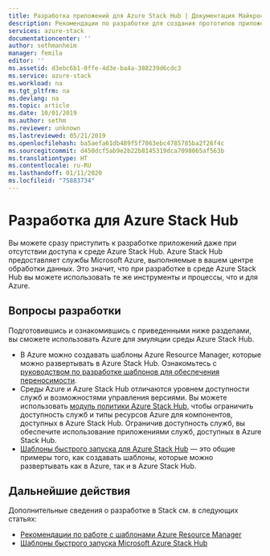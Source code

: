 ```yaml
---
title: Разработка приложений для Azure Stack Hub | Документация Майкрософт
description: Рекомендации по разработке для создания прототипов приложений в Azure Stack Hub с использованием служб Azure.
services: azure-stack
documentationcenter: ''
author: sethmanheim
manager: femila
editor: ''
ms.assetid: d3ebc6b1-0ffe-4d3e-ba4a-388239d6cdc3
ms.service: azure-stack
ms.workload: na
ms.tgt_pltfrm: na
ms.devlang: na
ms.topic: article
ms.date: 10/01/2019
ms.author: sethm
ms.reviewer: unknown
ms.lastreviewed: 05/21/2019
ms.openlocfilehash: ba5aefa61db489f5f7063ebc4785785ba2f26f4c
ms.sourcegitcommit: d450dcf5ab9e2b22b8145319dca7098065af563b
ms.translationtype: HT
ms.contentlocale: ru-RU
ms.lasthandoff: 01/11/2020
ms.locfileid: "75883734"
---
```

# <a name="develop-for-azure-stack-hub"></a>Разработка для Azure Stack Hub

Вы можете сразу приступить к разработке приложений даже при отсутствии доступа к среде Azure Stack Hub. Azure Stack Hub предоставляет службы Microsoft Azure, выполняемые в вашем центре обработки данных. Это значит, что при разработке в среде Azure Stack Hub вы можете использовать те же инструменты и процессы, что и для Azure.

## <a name="development-considerations"></a>Вопросы разработки

Подготовившись и ознакомившись с приведенными ниже разделами, вы сможете использовать Azure для эмуляции среды Azure Stack Hub.

* В Azure можно создавать шаблоны Azure Resource Manager, которые можно развертывать в Azure Stack Hub. Ознакомьтесь с [руководством по разработке шаблонов для обеспечения переносимости](azure-stack-develop-templates.md).
* Среды Azure и Azure Stack Hub отличаются уровнем доступности служб и возможностями управления версиями. Вы можете использовать [модуль политики Azure Stack Hub](azure-stack-policy-module.md), чтобы ограничить доступность служб и типы ресурсов Azure для компонентов, доступных в Azure Stack Hub. Ограничив доступность служб, вы обеспечите использование приложениями служб, доступных в Azure Stack Hub.
* [Шаблоны быстрого запуска для Azure Stack Hub](https://github.com/Azure/AzureStack-QuickStart-Templates) — это общие примеры того, как создавать шаблоны, которые можно развертывать как в Azure, так и в Azure Stack Hub.

## <a name="next-steps"></a>Дальнейшие действия

Дополнительные сведения о разработке в Stack см. в следующих статьях:

* [Рекомендации по работе с шаблонами Azure Resource Manager](azure-stack-develop-templates.md)
* [Шаблоны быстрого запуска Microsoft Azure Stack Hub](https://github.com/Azure/AzureStack-QuickStart-Templates)
